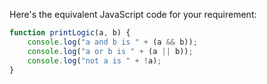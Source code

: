 Here's the equivalent JavaScript code for your requirement:

```JavaScript
function printLogic(a, b) {
    console.log("a and b is " + (a && b));
    console.log("a or b is " + (a || b));
    console.log("not a is " + !a);
}
```
